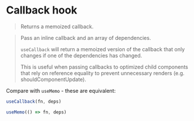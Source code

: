 # Callback hook

> Returns a memoized callback.

> Pass an inline callback and an array of dependencies. 
> 
> `useCallback` will return a memoized version of the callback that only changes if one of the dependencies has changed. 
> 
> This is useful when passing callbacks to optimized child components that rely on reference equality to prevent unnecessary renders (e.g. shouldComponentUpdate).

Compare with `useMemo` - these are equivalent:

```javascript
useCallback(fn, deps)

useMemo(() => fn, deps)
```
